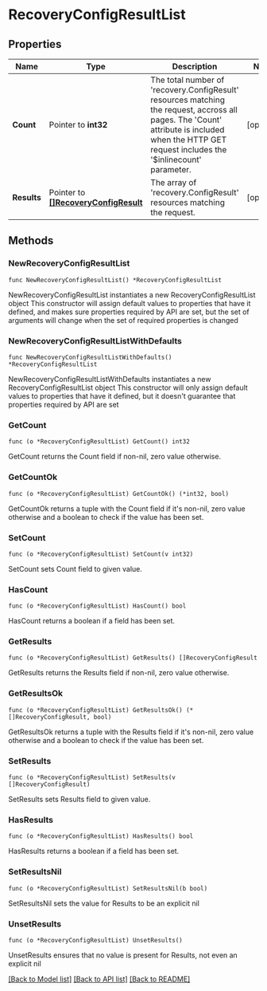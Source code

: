# RecoveryConfigResultList

## Properties

Name | Type | Description | Notes
------------ | ------------- | ------------- | -------------
**Count** | Pointer to **int32** | The total number of &#39;recovery.ConfigResult&#39; resources matching the request, accross all pages. The &#39;Count&#39; attribute is included when the HTTP GET request includes the &#39;$inlinecount&#39; parameter. | [optional] 
**Results** | Pointer to [**[]RecoveryConfigResult**](recovery.ConfigResult.md) | The array of &#39;recovery.ConfigResult&#39; resources matching the request. | [optional] 

## Methods

### NewRecoveryConfigResultList

`func NewRecoveryConfigResultList() *RecoveryConfigResultList`

NewRecoveryConfigResultList instantiates a new RecoveryConfigResultList object
This constructor will assign default values to properties that have it defined,
and makes sure properties required by API are set, but the set of arguments
will change when the set of required properties is changed

### NewRecoveryConfigResultListWithDefaults

`func NewRecoveryConfigResultListWithDefaults() *RecoveryConfigResultList`

NewRecoveryConfigResultListWithDefaults instantiates a new RecoveryConfigResultList object
This constructor will only assign default values to properties that have it defined,
but it doesn't guarantee that properties required by API are set

### GetCount

`func (o *RecoveryConfigResultList) GetCount() int32`

GetCount returns the Count field if non-nil, zero value otherwise.

### GetCountOk

`func (o *RecoveryConfigResultList) GetCountOk() (*int32, bool)`

GetCountOk returns a tuple with the Count field if it's non-nil, zero value otherwise
and a boolean to check if the value has been set.

### SetCount

`func (o *RecoveryConfigResultList) SetCount(v int32)`

SetCount sets Count field to given value.

### HasCount

`func (o *RecoveryConfigResultList) HasCount() bool`

HasCount returns a boolean if a field has been set.

### GetResults

`func (o *RecoveryConfigResultList) GetResults() []RecoveryConfigResult`

GetResults returns the Results field if non-nil, zero value otherwise.

### GetResultsOk

`func (o *RecoveryConfigResultList) GetResultsOk() (*[]RecoveryConfigResult, bool)`

GetResultsOk returns a tuple with the Results field if it's non-nil, zero value otherwise
and a boolean to check if the value has been set.

### SetResults

`func (o *RecoveryConfigResultList) SetResults(v []RecoveryConfigResult)`

SetResults sets Results field to given value.

### HasResults

`func (o *RecoveryConfigResultList) HasResults() bool`

HasResults returns a boolean if a field has been set.

### SetResultsNil

`func (o *RecoveryConfigResultList) SetResultsNil(b bool)`

 SetResultsNil sets the value for Results to be an explicit nil

### UnsetResults
`func (o *RecoveryConfigResultList) UnsetResults()`

UnsetResults ensures that no value is present for Results, not even an explicit nil

[[Back to Model list]](../README.md#documentation-for-models) [[Back to API list]](../README.md#documentation-for-api-endpoints) [[Back to README]](../README.md)


